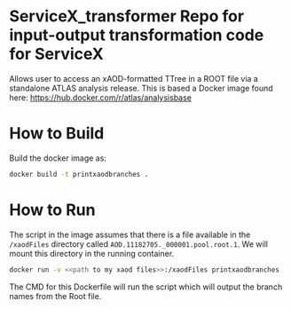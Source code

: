 # ServiceX_transformer Repo for input-output transformation code for ServiceX

Allows user to access an xAOD-formatted TTree in a ROOT file via a standalone
ATLAS analysis release. This is based a Docker image found here:
    https://hub.docker.com/r/atlas/analysisbase

# How to Build
Build the docker image as:
```bash
docker build -t printxaodbranches .
```

# How to Run
The script in the image assumes that there is a file available in the
`/xaodFiles` directory called `AOD.11182705._000001.pool.root.1`. We will mount
this directory in the running container.

```bash
docker run -v <<path to my xaod files>>:/xaodFiles printxaodbranches
```

The CMD for this Dockerfile will run the script which will output the
branch names from the Root file.
 

